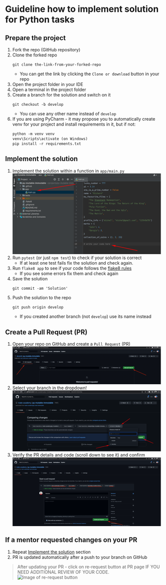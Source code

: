 # Guideline how to implement solution for Python tasks

## Prepare the project
1. Fork the repo (GitHub repository)
1. Clone the forked repo
    ```
    git clone the-link-from-your-forked-repo
    ```
    - You can get the link by clicking the `Clone or download` button in your repo
1. Open the project folder in your IDE
1. Open a terminal in the project folder
1. Create a branch for the solution and switch on it
    ```
    git checkout -b develop
    ```
    - You can use any other name instead of `develop`
1. If you are using PyCharm - it may propose you to automatically create venv for your project 
    and install requirements in it, but if not:
    ```
    python -m venv venv
    venv\Scripts\activate (on Windows)
    pip install -r requirements.txt
    ```

## Implement the solution
1. Implement the solution within a function in `app/main.py`
    ![Where to write a solution](./assets/where-to-write-a-solution.png)
1. Run `pytest` (or just `npm test`) to check if your solution is correct
    - If at least one test fails fix the solution and check again.
1. Run `flake8 app` to see if your code follows the [flake8 rules](https://www.flake8rules.com/)
    - If you see some errors fix them and check again
1. Save the solution
    ```
    git commit -am 'Solution'
    ```
1. Push the solution to the repo
    ```
    git push origin develop
    ```
    - If you created another branch (not `develop`) use its name instead
    
## Create a Pull Request (PR)
1. Open your repo on GitHub and create a `Pull Request` (PR)
    ![New PR button](./assets/new-pull-request-button.png)
1. Select your branch in the dropdown!
    ![Create PR button](./assets/create-pull-request-button.png)
1. Verify the PR details and code (scroll down to see it) and confirm
    ![Create PR confirmation](./assets/create-pull-request-confirmation.png)

## If a mentor requested changes on your PR
1. Repeat [Implement the solution](#implement-the-solution) section
1. PR is updated automatically after a push to your branch on GitHub

> After updating your PR - click on re-request button at PR page IF YOU NEED ADDITIONAL REVIEW OF YOUR CODE.
![Image of re-request button](https://user-images.githubusercontent.com/38065883/104471439-89929200-55c3-11eb-824a-596bfb8aa246.png)